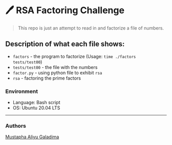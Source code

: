 # :pen: RSA Factoring Challenge
> This repo is just an attempt to read in and factorize a file of numbers.

## Description of what each file shows:
* ```factors``` - the program to factorize (Usage: ```time ./factors tests/test00```)
* ```tests/test00``` - the file with the numbers
* ```factor.py``` - using python file to exhibit ```rsa```
* ```rsa``` - factoring the prime factors

### Environment
* Language: Bash script
* OS: Ubuntu 20.04 LTS
---
### Authors

[Mustapha Aliyu Galadima](https://github.com/MG-Musty/)
